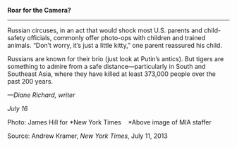 **Roar for the Camera?**

****

Russian circuses, in an act that would shock most U.S. parents and child-safety officials, commonly offer photo-ops with children and trained animals. “Don’t worry, it’s just a little kitty,” one parent reassured his child.

Russians are known for their brio (just look at Putin’s antics). But tigers are something to admire from a safe distance—particularly in South and Southeast Asia, where they have killed at least 373,000 people over the past 200 years.

*—Diane Richard, writer*

*July 16*

Photo: James Hill for *New York Times    *Above image of MIA staffer

Source: Andrew Kramer, *New York Times*, July 11, 2013 


